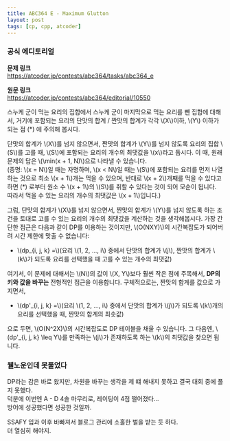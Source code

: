 ```yaml
---
title: ABC364 E - Maximum Glutton
layout: post
tags: [cp, cpp, atcoder]
---
```

### 공식 에디토리얼

**문제 링크**  
<https://atcoder.jp/contests/abc364/tasks/abc364_e>

**원문 링크**  
<https://atcoder.jp/contests/abc364/editorial/10550>

스누케 군이 먹는 요리의 집합에서 스누케 군이 마지막으로 먹는 요리를 뺀 집합에 대해서, 거기에 포함되는 요리의 단맛의 합계 / 짠맛의 합계가 각각 \\(X\\)이하, \\(Y\\) 이하가 되는 점 (*) 에 주의해 봅시다.

단맛의 합계가 \\(X\\)를 넘지 않으면서, 짠맛의 합계가 \\(Y\\)를 넘지 않도록 요리의 집합 \\(S\\)를 고를 때, \\(S\\)에 포함되는 요리의 개수의 최댓값을 \\(x\\)라고 둡시다. 이 때, 원래 문제의 답은 \\(\min(x + 1, N)\\)으로 나타낼 수 있습니다.  
(증명: \\(x = N\\)일 때는 자명하며, \\(x < N\\)일 때는 \\(S\\)에 포함되는 요리를 먼저 나열하는 것으로 최소 \\(x + 1\\)개는 먹을 수 있으며, 반대로 \\(x + 2\\)개째를 먹을 수 있다고 하면 (*) 로부터 원소 수 \\(x + 1\\)의 \\(S\\)를 취할 수 있다는 것이 되어 모순이 됩니다. 따라서 먹을 수 있는 요리의 개수의 최댓값은 \\(x + 1\\)입니다.)

그럼, 단맛의 합계가 \\(X\\)를 넘지 않으면서, 짠맛의 합계가 \\(Y\\)를 넘지 않도록 하는 조건을 토대로 고를 수 있는 요리의 개수의 최댓값을 계산하는 것을 생각해봅시다.  가장 간단한 접근은 다음과 같이 DP를 이용하는 것이지만, \\(O(NXY)\\)의 시간복잡도가 되어버려 시간 제한에 맞출 수 없습니다:

- \\(dp_{i, j, k} =\\)(요리 \\(1, 2, ..., i\\) 중에서 단맛의 합계가 \\(j\\), 짠맛의 합계가 \\(k\\)가 되도록 요리를 선택했을 때 고를 수 있는 개수의 최댓값)

여기서, 이 문제에 대해서는 \\(N\\)의 값이 \\(X, Y\\)보다 훨씬 작은 점에 주목해서, **DP의 키와 값을 바꾸는** 전형적인 접근을 이용합니다. 구체적으로는, 짠맛의 합계를 값으로 가지면서,

- \\(dp'_{i, j, k} =\\)(요리 \\(1, 2, ..., i\\) 중에서 단맛의 합계가 \\(j\\)가 되도록 \\(k\\)개의 요리를 선택했을 때, 짠맛의 합계의 최솟값)

 으로 두면, \\(O(N^2X)\\)의 시간복잡도로 DP 테이블을 채울 수 있습니다. 그 다음엔, \\(dp'_{i, j, k} \leq Y\\)를 만족하는 \\(j\\)가 존재하도록 하는 \\(k\\)의 최댓값을 찾으면 됩니다.

### 웰노운인데 못풀었다

 DP라는 감은 바로 왔지만, 차원을 바꾸는 생각을 제 떄 해내지 못하고 결국 대회 중에 풀지 못했다.  
 덕분에 이번엔 A - D 4솔 마무리로, 레이팅이 4점 떨어졌다...  
 방어에 성공했다면 성공한 것일까.

 SSAFY 입과 이후 바빠져서 블로그 관리에 소홀한 벌을 받는 듯 하다.  
 더 열심히 해야지.

